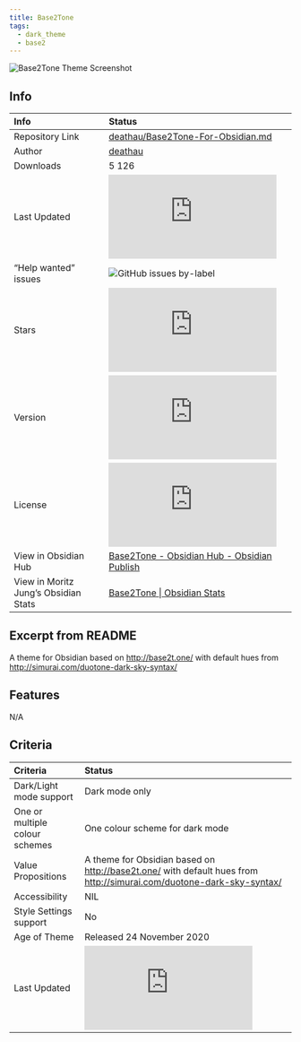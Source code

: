 ```yaml
---
title: Base2Tone
tags:
  - dark_theme
  - base2
---
```


![Base2Tone Theme Screenshot](https://raw.githubusercontent.com/deathau/Base2Tone-For-Obsidian.md/refs/heads/master/screenshot.jpg)

## Info

| Info                                 | Status                                                                                                                                                                                                                     |
| :----------------------------------- | :------------------------------------------------------------------------------------------------------------------------------------------------------------------------------------------------------------------------- |
| Repository Link                      | [deathau/Base2Tone-For-Obsidian.md](https://github.com/deathau/Base2Tone-For-Obsidian.md)                                                                                                                                  |
| Author                               | [deathau](https://github.com/deathau)                                                                                                                                                                                      |
| Downloads                            | 5 126                                                                                                                                                                                                                      |
| Last Updated                         | ![GitHub last commit](https://img.shields.io/github/last-commit/deathau/Base2Tone-For-Obsidian.md?color=573E7A&amp;label=last%20update&amp;logo=github&amp;style=for-the-badge) |
| “Help wanted” issues                 | ![GitHub issues by-label](https://img.shields.io/github/issues/deathau/Base2Tone-For-Obsidian.md/help%20wanted?color=573E7A&amp;logo=github&amp;style=for-the-badge)            |
| Stars                                | ![GitHub Repo stars](https://img.shields.io/github/stars/deathau/Base2Tone-For-Obsidian.md?color=573E7A&amp;logo=github&amp;style=for-the-badge)                                |
| Version                              | ![GitHub Repo version](https://img.shields.io/github/v/release/deathau/Base2Tone-For-Obsidian.md?color=573E7A&amp;logo=github&amp;style=for-the-badge&sort=semver)              |
| License                              | ![GitHub License](https://img.shields.io/github/license/deathau/Base2Tone-For-Obsidian.md?style=for-the-badge)                                                                   |
| View in Obsidian Hub                 | [Base2Tone \- Obsidian Hub \- Obsidian Publish](https://publish.obsidian.md/hub/02+-+Community+Expansions/02.05+All+Community+Expansions/Themes/Base2Tone)                                                                 |
| View in Moritz Jung’s Obsidian Stats | [Base2Tone \| Obsidian Stats](https://www.moritzjung.dev/obsidian-stats/themes/base2tone/)                                                                                                                                 |

## Excerpt from README

A theme for Obsidian based on <http://base2t.one/> with default hues from <http://simurai.com/duotone-dark-sky-syntax/>

## Features

N/A

## Criteria

| Criteria                       | Status                                                                                                                                                                                                                     |
| :----------------------------- | :------------------------------------------------------------------------------------------------------------------------------------------------------------------------------------------------------------------------- |
| Dark/Light mode support        | Dark mode only                                                                                                                                                                                                             |
| One or multiple colour schemes | One colour scheme for dark mode                                                                                                                                                                                            |
| Value Propositions             | A theme for Obsidian based on <http://base2t.one/> with default hues from <http://simurai.com/duotone-dark-sky-syntax/>                                                                                                    |
| Accessibility                  | NIL                                                                                                                                                                                                                        |
| Style Settings support         | No                                                                                                                                                                                                                         |
| Age of Theme                   | Released 24 November 2020                                                                                                                                                                                                  |
| Last Updated                   | ![GitHub last commit](https://img.shields.io/github/last-commit/deathau/Base2Tone-For-Obsidian.md?color=573E7A&amp;label=last%20update&amp;logo=github&amp;style=for-the-badge) |

